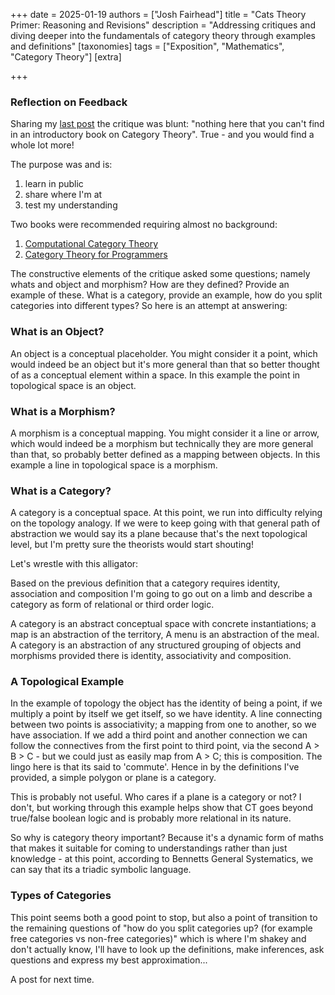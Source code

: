 +++
date = 2025-01-19
authors = ["Josh Fairhead"]
title = "Cats Theory Primer: Reasoning and Revisions"
description = "Addressing critiques and diving deeper into the fundamentals of category theory through examples and definitions"
[taxonomies]
tags = ["Exposition", "Mathematics", "Category Theory"]
[extra]

+++

### Reflection on Feedback

Sharing my [last post](../cats_theory_1/) the critique was blunt: "nothing here that you can't find in an introductory book on Category Theory". True - and you would find a whole lot more! 

The purpose was and is:
1) learn in public
2) share where I'm at
3) test my understanding

Two books were recommended requiring almost no background:
1) [Computational Category Theory](https://www.cs.man.ac.uk/~david/categories/book/book.pdf)
2) [Category Theory for Programmers](https://unglueit-files.s3.amazonaws.com/ebf/e90890f0a6ea420c9825657d6f3a851d.pdf)

The constructive elements of the critique asked some questions; namely whats and object and morphism? How are they defined? Provide an example of these. What is a category, provide an example, how do you split categories into different types? So here is an attempt at answering:

### What is an Object?

An object is a conceptual placeholder. You might consider it a point, which would indeed be an object but it's more general than that so better thought of as a conceptual element within a space. In this example the point in topological space is an object.

### What is a Morphism?

A morphism is a conceptual mapping. You might consider it a line or arrow, which would indeed be a morphism but technically they are more general than that, so probably better defined as a mapping between objects. In this example a line in topological space is a morphism.

### What is a Category?

A category is a conceptual space. At this point, we run into difficulty relying on the topology analogy. If we were to keep going with that general path of abstraction we would say its a plane because that's the next topological level, but I'm pretty sure the theorists would start shouting!

Let's wrestle with this alligator:

Based on the previous definition that a category requires identity, association and composition I'm going to go out on a limb and describe a category as form of relational or third order logic. 

A category is an abstract conceptual space with concrete instantiations; a map is an abstraction of the territory, A menu is an abstraction of the meal. A category is an abstraction of any structured grouping of objects and morphisms provided there is identity, associativity and composition. 

### A Topological Example

In the example of topology the object has the identity of being a point, if we multiply a point by itself we get itself, so we have identity. A line connecting between two points is associativity; a mapping from one to another, so we have association. If we add a third point and another connection we can follow the connectives from the first point to third point, via the second A > B > C - but we could just as easily map from A > C; this is composition. The lingo here is that its said to 'commute'. Hence in by the definitions I've provided, a simple polygon or plane is a category. 

This is probably not useful. Who cares if a plane is a category or not? I don't, but working through this example helps show that CT goes beyond true/false boolean logic and is probably more relational in its nature. 

So why is category theory important? Because it's a dynamic form of maths that makes it suitable for coming to understandings rather than just knowledge - at this point, according to Bennetts General Systematics, we can say that its a triadic symbolic language.

### Types of Categories

This point seems both a good point to stop, but also a point of transition to the remaining questions of "how do you split categories up? (for example free categories vs non-free categories)" which is where I'm shakey and don't actually know, I'll have to look up the definitions, make inferences, ask questions and express my best approximation...

A post for next time.